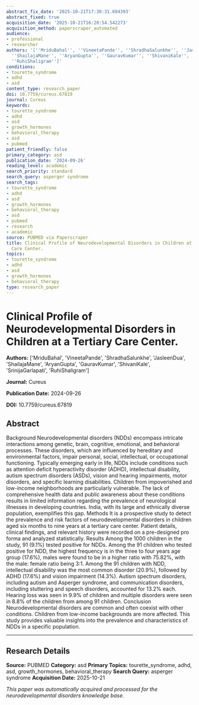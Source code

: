 ```yaml
---
abstract_fix_date: '2025-10-21T17:30:31.694393'
abstract_fixed: true
acquisition_date: '2025-10-21T16:20:54.542273'
acquisition_method: paperscraper_automated
audience:
- professional
- researcher
authors: '[''MriduBahal'', ''VineetaPande'', ''ShradhaSalunkhe'', ''JasleenDua'',
  ''ShailajaMane'', ''AryanGupta'', ''GauravKumar'', ''ShivaniKale'', ''SrinijaGarlapati'',
  ''RuhiShaligram'']'
conditions:
- tourette_syndrome
- adhd
- asd
content_type: research_paper
doi: 10.7759/cureus.67819
journal: Cureus
keywords:
- tourette_syndrome
- adhd
- asd
- growth_hormones
- behavioral_therapy
- asd
- pubmed
patient_friendly: false
primary_category: asd
publication_date: '2024-09-26'
reading_level: academic
search_priority: standard
search_query: asperger syndrome
search_tags:
- tourette_syndrome
- adhd
- asd
- growth_hormones
- behavioral_therapy
- asd
- pubmed
- research
- academic
source: PUBMED via Paperscraper
title: Clinical Profile of Neurodevelopmental Disorders in Children at a Tertiary
  Care Center.
topics:
- tourette_syndrome
- adhd
- asd
- growth_hormones
- behavioral_therapy
type: research_paper
---
```


# Clinical Profile of Neurodevelopmental Disorders in Children at a Tertiary Care Center.

**Authors:** ['MriduBahal', 'VineetaPande', 'ShradhaSalunkhe', 'JasleenDua', 'ShailajaMane', 'AryanGupta', 'GauravKumar', 'ShivaniKale', 'SrinijaGarlapati', 'RuhiShaligram']

**Journal:** Cureus

**Publication Date:** 2024-09-26

**DOI:** 10.7759/cureus.67819

## Abstract

Background Neurodevelopmental disorders (NDDs) encompass intricate interactions among genetic, brain, cognitive, emotional, and behavioral processes. These disorders, which are influenced by hereditary and environmental factors, impair personal, social, intellectual, or occupational functioning. Typically emerging early in life, NDDs include conditions such as attention deficit hyperactivity disorder (ADHD), intellectual disability, autism spectrum disorders (ASDs), vision and hearing impairments, motor disorders, and specific learning disabilities. Children from impoverished and low-income neighborhoods are particularly vulnerable. The lack of comprehensive health data and public awareness about these conditions results in limited information regarding the prevalence of neurological illnesses in developing countries. India, with its large and ethnically diverse population, exemplifies this gap. Methods It is a prospective study to detect the prevalence and risk factors of neurodevelopmental disorders in children aged six months to nine years at a tertiary care center. Patient details, clinical findings, and relevant history were recorded on a pre-designed pro forma and analyzed statistically. Results Among the 1000 children in the study, 91 (9.1%) tested positive for NDDs. Among the 91 children who tested positive for NDD, the highest frequency is in the three to four years age group (17.6%), males were found to be in a higher ratio with 75.82%, with the male: female ratio being 3:1. Among the 91 children with NDD, intellectual disability was the most common disorder (20.9%), followed by ADHD (17.6%) and vision impairment (14.3%). Autism spectrum disorders, including autism and Asperger syndrome, and communication disorders, including stuttering and speech disorders, accounted for 13.2% each. Hearing loss was seen in 9.9% of children and multiple disorders were seen in 8.8% of the children from among 91 children. Conclusion Neurodevelopmental disorders are common and often coexist with other conditions. Children from low-income backgrounds are more affected. This study provides valuable insights into the prevalence and characteristics of NDDs in a specific population.

---

## Research Details

**Source:** PUBMED
**Category:** asd
**Primary Topics:** tourette_syndrome, adhd, asd, growth_hormones, behavioral_therapy
**Search Query:** asperger syndrome
**Acquisition Date:** 2025-10-21

*This paper was automatically acquired and processed for the neurodevelopmental disorders knowledge base.*

